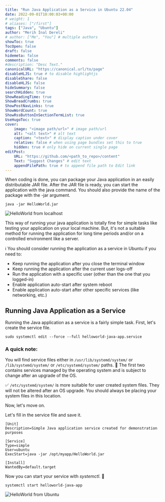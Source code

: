 ```yaml
---
title: "Run Java Application as a Service in Ubuntu 22.04"
date: 2022-09-01T10:00:03+00:00
# weight: 1
# aliases: ["/first"]
tags: ["Java", "Ubuntu"]
author: "Merih İnal Dereli"
# author: ["Me", "You"] # multiple authors
showToc: true
TocOpen: false
draft: false
hidemeta: false
comments: false
#description: "Desc Text."
canonicalURL: "https://canonical.url/to/page"
disableHLJS: true # to disable highlightjs
disableShare: false
disableHLJS: false
hideSummary: false
searchHidden: true
ShowReadingTime: true
ShowBreadCrumbs: true
ShowPostNavLinks: true
ShowWordCount: true
ShowRssButtonInSectionTermList: true
UseHugoToc: true
cover:
    image: "<image path/url>" # image path/url
    alt: "<alt text>" # alt text
    caption: "<text>" # display caption under cover
    relative: false # when using page bundles set this to true
    hidden: true # only hide on current single page
editPost:
    URL: "https://github.com/<path_to_repo>/content"
    Text: "Suggest Changes" # edit text
    appendFilePath: true # to append file path to Edit link
---
```

When coding is done, you can package your Java application in an easily distributable JAR file. After the JAR file is ready, you can start the application with the java command. You should also provide the name of the package with the -jar argument.

```Shell
java -jar HelloWorld.jar
```

![HelloWorld from localhost](/HelloWorld-from-localhost.png 'HelloWorld from localhost')

This way of running your java application is totally fine for simple tasks like testing your application on your local machine. But, it's not a suitable method for running the application for long time periods and/or on a controlled environment like a server.

ℹ️ You should consider running the application as a service in Ubuntu if you need to:

* Keep running the application after you close the terminal window
* Keep running the application after the current user logs-off
* Run the application with a specific user (other than the one that you logged-in)
* Enable application auto-start after system reboot
* Enable application auto-start after other specific services (like networking, etc.)

## Running Java Application as a Service

Running the Java application as a service is a fairly simple task. First, let's create the service file.

```Shell
sudo systemctl edit --force --full helloworld-java-app.service
```

### A quick note:

You will find service files either in `/usr/lib/systemd/system/` or `/lib/systemd/system/` or `/etc/systemd/system/` paths. :bell: The first two contains services managed by the operating system and is subject to change after an upgrade of the OS.

✅ `/etc/systemd/system/` is more suitable for user created system files. They will not be altered after an OS upgrade. You should always be placing your system files in this location.

Now, let's move on.

Let's fill in the service file and save it.

```Shell
[Unit]
Description=Simple Java application service created for demonstration purposes

[Service]
Type=simple
User=ubuntu
ExecStart=java -jar /opt/myapp/HelloWorld.jar

[Install]
WantedBy=default.target
```

Now you can start your service with *systemctl*. 🎉

```Shell
systemctl start helloworld-java-app
```

![HelloWorld from Ubuntu](/HelloWorld-from-Ubuntu.png 'HelloWorld from Ubuntu')